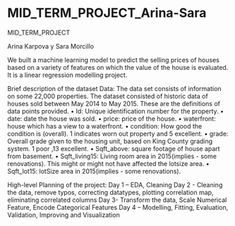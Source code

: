 # MID_TERM_PROJECT_Arina-Sara


MID_TERM_PROJECT

Arina Karpova y Sara Morcillo

We built a machine learning model to predict the selling prices of houses based on a variety of features on which the value of the house is evaluated. It is a linear regression modelling project.

Brief description of the dataset Data: The data set consists of information on some 22,000 properties. The dataset consisted of historic data of houses sold between May 2014 to May 2015. These are the definitions of data points provided. • Id: Unique identification number for the property. • date: date the house was sold. • price: price of the house. • waterfront: house which has a view to a waterfront. • condition: How good the condition is (overall). 1 indicates worn out property and 5 excellent. • grade: Overall grade given to the housing unit, based on King County grading system. 1 poor ,13 excellent. • Sqft_above: square footage of house apart from basement. • Sqft_living15: Living room area in 2015(implies - some renovations). This might or might not have affected the lotsize area. • Sqft_lot15: lotSize area in 2015(implies - some renovations).

High-level Planning of the project: Day 1 – EDA, Cleaning Day 2 - Cleaning the data, remove typos, correcting datatypes, plotting correlation map, eliminating correlated columns Day 3- Transform the data, Scale Numerical Feature, Encode Categorical Features Day 4 – Modelling, Fitting, Evaluation, Validation, Improving and Visualization
